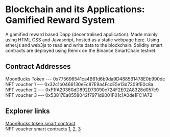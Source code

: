 # Blockchain and its Applications: Gamified Reward System 
A gamified reward based Dapp (decentralised application). Made mainly using HTML CSS and Javascript, hosted as a static webpage [here](https://main.dkp8p7ffxcyj4.amplifyapp.com). Using ether.js and web3js to read and write data to the blockchain. Solidity smart contracts are deployed using Remix on the Binance SmartChain testnet. <br>

## Contract Addresses
MoonBucks Token --- 0x775696541ca4B61d6b9da9D488561478E0b990dc <br>
NFT voucher 1 --- 0x32c1b0466130eEc87E9a4FccE5e13d7309fE0c8a <br>
NFT voucher 2 --- 0xF1fA20360dD892D73090c724F2E02A8328d057c9 <br> 
NFT voucher 3 --- 0x53817Ea0558042f7971d9001F01c1A0de1FC1A72 <br>

## Explorer links 
[MoonBucks token smart contract](https://testnet.bscscan.com/address/0x775696541ca4B61d6b9da9D488561478E0b990dc) <br>
NFT voucher smart contracts [1](https://testnet.bscscan.com/address/0x32c1b0466130eEc87E9a4FccE5e13d7309fE0c8a), [2](https://testnet.bscscan.com/address/0xF1fA20360dD892D73090c724F2E02A8328d057c9), [3](https://testnet.bscscan.com/address/0x53817Ea0558042f7971d9001F01c1A0de1FC1A72) <br>
